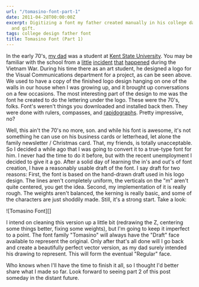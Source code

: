 ```yaml
---
url: "/tomasino-font-part-1"
date: 2011-04-28T00:00:00Z
excerpt: Digitizing a font my father created manually in his college days as homage
  and gift.
tags: college design father font
title: Tomasino Font (Part 1)
---
```


<amp-img width="750" height="295" layout="responsive" src="//raw.githubusercontent.com/jamestomasino/Font/master/viscom.jpg" alt="Viscom Logo"></amp-img>

In the early 70's, [my dad][] was a student at [Kent State
University][]. You may be familiar with the school from a [little][]
[incident][] [that][] [happened][] during the Vietnam War. During his
time there as an art student, he designed a logo for the Visual
Communications department for a project, as can be seen above. We used
to have a copy of the finished logo design hanging on one of the walls
in our house when I was growing up, and it brought up conversations on a
few occasions. The most interesting part of the design to me was the
font he created to do the lettering under the logo. These were the 70's,
folks. Font's weren't things you downloaded and installed back then.
They were done with rulers, compasses, and [rapidographs][]. Pretty
impressive, no?

Well, this ain't the 70's no more, son. and while his font is awesome,
it's not something he can use on his business cards or letterhead, let
alone the family newsletter / Christmas card. That, my friends, is
totally unacceptable. So I decided a while ago that I was going to
convert it to a true-type font for him. I never had the time to do it
before, but with the recent unemployment I decided to give it a go.
After a solid day of learning the in's and out's of font creation, I
have a reasonably usable draft of the font. I say draft for two reasons:
First, the font is based on the hand-drawn draft used in his logo
design. The lines aren't completely uniform, the verticals on the "m"
aren't quite centered, you get the idea. Second, my implementation of it
is really rough. The weights aren't balanced, the kerning is really
basic, and some of the characters are just shoddily made. Still, it's a
strong start. Take a look:

![Tomasino Font][]
<amp-img width="750" height="281" layout="responsive" src="//raw.githubusercontent.com/jamestomasino/Font/master/tomasino.jpg" alt="Viscom Logo"></amp-img>

I intend on cleaning this version up a little bit (redrawing the Z,
centering some things better, fixing some weights), but I'm going to
keep it imperfect to a point. The font family "Tomasino" will always
have the "Draft" face available to represent the original. Only after
that's all done will I go back and create a beautifully perfect vector
version, as my dad surely intended his drawing to represent. This will
form the eventual "Regular" face.

Who knows when I'll have the time to finish it all, so I thought I'd
better share what I made so far. Look forward to seeing part 2 of this
post someday in the distant future.

  [my dad]: //www.linkedin.com/pub/mike-tomasino/7/b69/571
    "Mike Tomasino"
  [Kent State University]: //www.kent.edu/ "Kent State University"
  [little]: //ce-wiki.wikispaces.com/file/view/kent_state_massacre.jpg/189697076/kent_state_massacre.jpg
    "Kent State Shooting"
  [incident]: //en.wikipedia.org/wiki/Kent_State_shootings
    "Kent State Shootings"
  [that]: //www.youtube.com/watch?v=a6irfBMm48g
    "Kent State Shootings"
  [happened]: //www.usatoday.com/news/nation/2010-05-03-kent-state_N.htm
    "Kent State Shootings"
  [rapidographs]: //en.wikipedia.org/wiki/Technical_pen
    "rapidograph"
